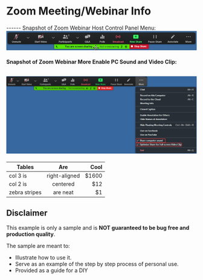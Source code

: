 # Zoom Meeting/Webinar Info


------ Snapshot of Zoom Webinar Host Control Panel Menu:
![Control Panel](ZoomWebinarHostControlPanelMenu.png)
#### Snapshot of Zoom Webinar More Enable PC Sound and Video Clip:
![PC Sound and Video Clip](ZoomWebinarShareMORE_Enable_Sound.VideoClip.png)
---






| Tables        | Are           | Cool  |
| ------------- |:-------------:| -----:|
| col 3 is      | right-aligned | $1600 |
| col 2 is      | centered      |   $12 |
| zebra stripes | are neat      |    $1 |











## Disclaimer
This example is only a sample and is **NOT guaranteed to be bug free and production quality**.

The sample are meant to:
- Illustrate how to use it.
- Serve as an example of the step by step process of personal use.
- Provided as a guide for a DIY
